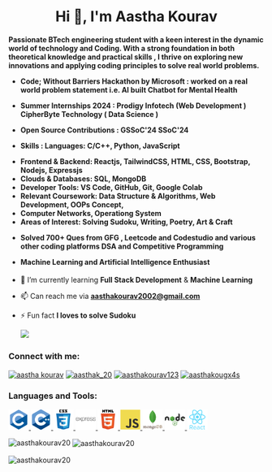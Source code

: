 <h1 align="center">Hi 👋, I'm Aastha Kourav</h1>
<h4>Passionate BTech engineering student with a keen interest in the dynamic world of technology and Coding. With a strong foundation in both theoretical knowledge and practical skills , I thrive on exploring new innovations and applying coding principles to solve real world problems. 

* Code; Without Barriers Hackathon by Microsoft : worked on a real world problem statement i.e. 
    AI built Chatbot for Mental Health

* Summer Internships 2024 : Prodigy Infotech (Web Development )
   CipherByte Technology ( Data Science )

* Open Source Contributions : GSSoC'24 
                              SSoC'24

* Skills : Languages: C/C++, Python, JavaScript
 - Frontend & Backend: Reactjs, TailwindCSS, HTML, CSS, Bootstrap, Nodejs, Expressjs
 - Clouds & Databases: SQL, MongoDB
 - Developer Tools: VS Code, GitHub, Git, Google Colab
 - Relevant Coursework: Data Structure & Algorithms, Web Development, OOPs Concept, 
 - Computer Networks, Operationg System
 - Areas of Interest: Solving Sudoku, Writing, Poetry, Art & Craft

* Solved 700+ Ques from GFG , Leetcode and Codestudio and various other coding platforms 
 DSA and Competitive Programming 

* Machine Learning and Artificial Intelligence Enthusiast
</h4>

- 🌱 I’m currently learning **Full Stack Development** & **Machine Learning**

- 📫 Can reach me via **aasthakourav2002@gmail.com**

- ⚡ Fun fact **I loves to solve Sudoku**

  [![](https://visitcount.itsvg.in/api?id=aasthakourav20&icon=0&color=0)](https://visitcount.itsvg.in)

<h3 align="left">Connect with me:</h3>
<p align="left">
<a href="https://linkedin.com/in/aastha kourav" target="blank"><img align="center" src="https://raw.githubusercontent.com/rahuldkjain/github-profile-readme-generator/master/src/images/icons/Social/linked-in-alt.svg" alt="aastha kourav" height="30" width="40" /></a>
<a href="https://instagram.com/aasthak_20" target="blank"><img align="center" src="https://raw.githubusercontent.com/rahuldkjain/github-profile-readme-generator/master/src/images/icons/Social/instagram.svg" alt="aasthak_20" height="30" width="40" /></a>
<a href="https://www.leetcode.com/aasthakourav123" target="blank"><img align="center" src="https://raw.githubusercontent.com/rahuldkjain/github-profile-readme-generator/master/src/images/icons/Social/leet-code.svg" alt="aasthakourav123" height="30" width="40" /></a>
<a href="https://auth.geeksforgeeks.org/user/aasthakougx4s" target="blank"><img align="center" src="https://raw.githubusercontent.com/rahuldkjain/github-profile-readme-generator/master/src/images/icons/Social/geeks-for-geeks.svg" alt="aasthakougx4s" height="30" width="40" /></a>
</p>

<h3 align="left">Languages and Tools:</h3>
<p align="left"> <a href="https://www.cprogramming.com/" target="_blank" rel="noreferrer"> <img src="https://raw.githubusercontent.com/devicons/devicon/master/icons/c/c-original.svg" alt="c" width="40" height="40"/> </a> <a href="https://www.w3schools.com/cpp/" target="_blank" rel="noreferrer"> <img src="https://raw.githubusercontent.com/devicons/devicon/master/icons/cplusplus/cplusplus-original.svg" alt="cplusplus" width="40" height="40"/> </a> <a href="https://www.w3schools.com/css/" target="_blank" rel="noreferrer"> <img src="https://raw.githubusercontent.com/devicons/devicon/master/icons/css3/css3-original-wordmark.svg" alt="css3" width="40" height="40"/> </a> <a href="https://expressjs.com" target="_blank" rel="noreferrer"> <img src="https://raw.githubusercontent.com/devicons/devicon/master/icons/express/express-original-wordmark.svg" alt="express" width="40" height="40"/> </a> <a href="https://www.w3.org/html/" target="_blank" rel="noreferrer"> <img src="https://raw.githubusercontent.com/devicons/devicon/master/icons/html5/html5-original-wordmark.svg" alt="html5" width="40" height="40"/> </a> <a href="https://developer.mozilla.org/en-US/docs/Web/JavaScript" target="_blank" rel="noreferrer"> <img src="https://raw.githubusercontent.com/devicons/devicon/master/icons/javascript/javascript-original.svg" alt="javascript" width="40" height="40"/> </a> <a href="https://www.mongodb.com/" target="_blank" rel="noreferrer"> <img src="https://raw.githubusercontent.com/devicons/devicon/master/icons/mongodb/mongodb-original-wordmark.svg" alt="mongodb" width="40" height="40"/> </a> <a href="https://nodejs.org" target="_blank" rel="noreferrer"> <img src="https://raw.githubusercontent.com/devicons/devicon/master/icons/nodejs/nodejs-original-wordmark.svg" alt="nodejs" width="40" height="40"/> </a> <a href="https://reactjs.org/" target="_blank" rel="noreferrer"> <img src="https://raw.githubusercontent.com/devicons/devicon/master/icons/react/react-original-wordmark.svg" alt="react" width="40" height="40"/> </a> </p>

<p><img align="left" src="https://github-readme-stats.vercel.app/api/top-langs?username=aasthakourav20&show_icons=true&locale=en&layout=compact" alt="aasthakourav20" /></p>

<p>&nbsp;<img align="center" src="https://github-readme-stats.vercel.app/api?username=aasthakourav20&show_icons=true&locale=en" alt="aasthakourav20" /></p>

<p><img align="center" src="https://github-readme-streak-stats.herokuapp.com/?user=aasthakourav20&" alt="aasthakourav20" /></p>
